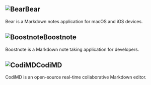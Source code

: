 ## ![Bear](https://www.markdown.xyz/assets/images/tool-icons/bear.png)Bear
Bear is a Markdown notes application for macOS and iOS devices.
## ![Boostnote](https://www.markdown.xyz/assets/images/tool-icons/boostnote.png)Boostnote
Boostnote is a Markdown note taking application for developers.
## ![CodiMD](https://www.markdown.xyz/assets/images/tool-icons/codimd.png)CodiMD
CodiMD is an open-source real-time collaborative Markdown editor.
